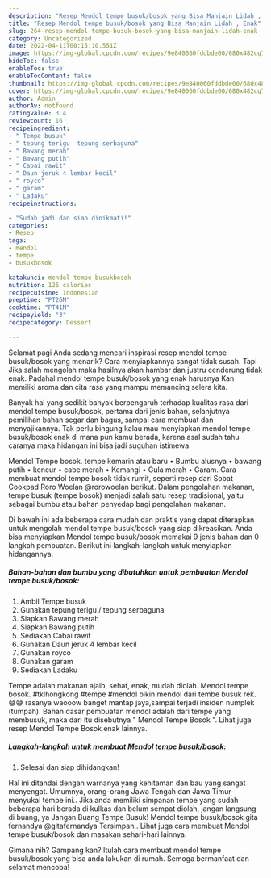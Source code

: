 ```yaml
---
description: "Resep Mendol tempe busuk/bosok yang Bisa Manjain Lidah , Enak"
title: "Resep Mendol tempe busuk/bosok yang Bisa Manjain Lidah , Enak"
slug: 264-resep-mendol-tempe-busuk-bosok-yang-bisa-manjain-lidah-enak
category: Uncategorized
date: 2022-04-11T00:15:10.551Z
image: https://img-global.cpcdn.com/recipes/9e840060fddbde00/680x482cq70/mendol-tempe-busukbosok-foto-resep-utama.jpg
hideToc: false
enableToc: true
enableTocContent: false
thumbnail: https://img-global.cpcdn.com/recipes/9e840060fddbde00/680x482cq70/mendol-tempe-busukbosok-foto-resep-utama.jpg
cover: https://img-global.cpcdn.com/recipes/9e840060fddbde00/680x482cq70/mendol-tempe-busukbosok-foto-resep-utama.jpg
author: Admin
authorAv: notfound
ratingvalue: 3.4
reviewcount: 16
recipeingredient:
- " Tempe busuk"
- " tepung terigu  tepung serbaguna"
- " Bawang merah"
- " Bawang putih"
- " Cabai rawit"
- " Daun jeruk 4 lembar kecil"
- " royco"
- " garam"
- " Ladaku"
recipeinstructions:

- "Sudah jadi dan siap dinikmati!"
categories:
- Resep
tags:
- mendol
- tempe
- busukbosok

katakunci: mendol tempe busukbosok 
nutrition: 126 calories
recipecuisine: Indonesian
preptime: "PT26M"
cooktime: "PT41M"
recipeyield: "3"
recipecategory: Dessert

---
```



Selamat pagi Anda sedang mencari inspirasi resep mendol tempe busuk/bosok yang menarik? Cara menyiapkannya sangat tidak susah. Tapi Jika salah mengolah maka hasilnya akan hambar dan justru cenderung tidak enak. Padahal mendol tempe busuk/bosok yang enak harusnya Kan memiliki aroma dan cita rasa yang mampu memancing selera kita.


Banyak hal yang sedikit banyak berpengaruh terhadap kualitas rasa dari mendol tempe busuk/bosok, pertama dari jenis bahan, selanjutnya pemilihan bahan segar dan bagus, sampai cara membuat dan menyajikannya. Tak perlu bingung kalau mau menyiapkan mendol tempe busuk/bosok enak di mana pun kamu berada, karena asal sudah tahu caranya maka hidangan ini bisa jadi suguhan istimewa.

Mendol Tempe bosok. tempe kemarin atau baru • Bumbu alusnya • bawang putih • kencur • cabe merah • Kemangi • Gula merah • Garam. Cara membuat mendol tempe bosok tidak rumit, seperti resep dari Sobat Cookpad Roro Woelan @rorowoelan berikut. Dalam pengolahan makanan, tempe busuk (tempe bosok) menjadi salah satu resep tradisional, yaitu sebagai bumbu atau bahan penyedap bagi pengolahan makanan.


Di bawah ini ada beberapa cara mudah dan praktis yang dapat diterapkan untuk mengolah mendol tempe busuk/bosok yang siap dikreasikan. Anda bisa menyiapkan Mendol tempe busuk/bosok memakai 9 jenis bahan dan 0 langkah pembuatan. Berikut ini langkah-langkah untuk menyiapkan hidangannya.

<!--inarticleads1-->

##### Bahan-bahan dan bumbu yang dibutuhkan untuk pembuatan Mendol tempe busuk/bosok:

1. Ambil  Tempe busuk
1. Gunakan  tepung terigu / tepung serbaguna
1. Siapkan  Bawang merah
1. Siapkan  Bawang putih
1. Sediakan  Cabai rawit
1. Gunakan  Daun jeruk 4 lembar kecil
1. Gunakan  royco
1. Gunakan  garam
1. Sediakan  Ladaku


Tempe adalah makanan ajaib, sehat, enak, mudah diolah. Mendol tempe bosok. #tklhongkong #tempe #mendol bikin mendol dari tembe busuk rek.😅😅 rasanya waooow banget mantap jaya,sampai terjadi insiden numplek (tumpah). Bahan dasar pembuatan mendol adalah dari tempe yang membusuk, maka dari itu disebutnya &#34; Mendol Tempe Bosok &#34;. Lihat juga resep Mendol Tempe Bosok enak lainnya. 

<!--inarticleads2-->

##### Langkah-langkah untuk membuat Mendol tempe busuk/bosok:


1. Selesai dan siap dihidangkan!

Hal ini ditandai dengan warnanya yang kehitaman dan bau yang sangat menyengat. Umumnya, orang-orang Jawa Tengah dan Jawa Timur menyukai tempe ini.. Jika anda memiliki simpanan tempe yang sudah beberapa hari berada di kulkas dan belum sempat diolah, jangan langsung di buang, ya Jangan Buang Tempe Busuk! Mendol tempe busuk/bosok gita fernandya @gitafernandya Tersimpan.. Lihat juga cara membuat Mendol tempe busuk/bosok dan masakan sehari-hari lainnya. 

Gimana nih? Gampang kan? Itulah cara membuat mendol tempe busuk/bosok yang bisa anda lakukan di rumah. Semoga bermanfaat dan selamat mencoba!
